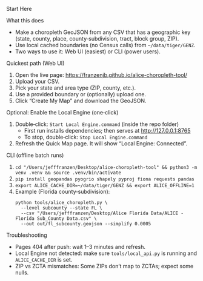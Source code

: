 Start Here

What this does
- Make a choropleth GeoJSON from any CSV that has a geographic key (state, county, place, county‑subdivision, tract, block group, ZIP).
- Use local cached boundaries (no Census calls) from `~/data/tiger/GENZ`.
- Two ways to use it: Web UI (easiest) or CLI (power users).

Quickest path (Web UI)
1) Open the live page: https://franzenjb.github.io/alice-choropleth-tool/
2) Upload your CSV.
3) Pick your state and area type (ZIP, county, etc.).
4) Use a provided boundary or (optionally) upload one.
5) Click “Create My Map” and download the GeoJSON.

Optional: Enable the Local Engine (one‑click)
1) Double‑click: `Start Local Engine.command` (inside the repo folder)
   - First run installs dependencies; then serves at http://127.0.0.1:8765
   - To stop, double‑click: `Stop Local Engine.command`
2) Refresh the Quick Map page. It will show “Local Engine: Connected”.

CLI (offline batch runs)
1) `cd "/Users/jefffranzen/Desktop/alice-choropleth-tool" && python3 -m venv .venv && source .venv/bin/activate`
2) `pip install geopandas pyogrio shapely pyproj fiona requests pandas`
3) `export ALICE_CACHE_DIR=~/data/tiger/GENZ && export ALICE_OFFLINE=1`
4) Example (Florida county‑subdivision):
   ```
   python tools/alice_choropleth.py \
     --level subcounty --state FL \
     --csv "/Users/jefffranzen/Desktop/Alice Florida Data/ALICE - Florida Sub_County Data.csv" \
     --out out/fl_subcounty.geojson --simplify 0.0005
   ```

Troubleshooting
- Pages 404 after push: wait 1–3 minutes and refresh.
- Local Engine not detected: make sure `tools/local_api.py` is running and `ALICE_CACHE_DIR` is set.
- ZIP vs ZCTA mismatches: Some ZIPs don’t map to ZCTAs; expect some nulls.
